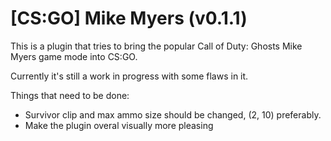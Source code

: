 # [CS:GO] Mike Myers (v0.1.1)

This is a plugin that tries to bring the popular Call of Duty: Ghosts Mike Myers game mode into CS:GO.

Currently it's still a work in progress with some flaws in it.

Things that need to be done:
 * Survivor clip and max ammo size should be changed, (2, 10) preferably.
 * Make the plugin overal visually more pleasing
